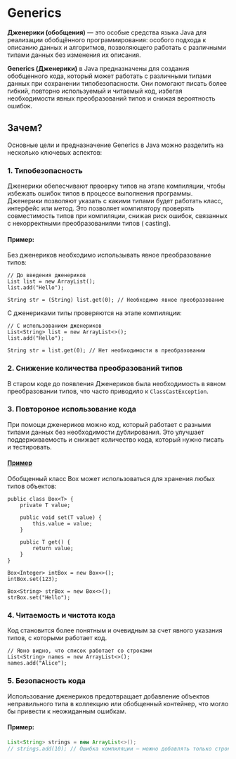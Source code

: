 # Generics

**Дженерики (обобщения)** — это особые средства языка Java для реализации обобщённого программирования: особого подхода
к
описанию данных и алгоритмов, позволяющего работать с различными типами данных без изменения их описания.

**Generics (Дженерики)** в Java предназначены для создания обобщенного кода, который может работать с различными типами
данных при сохранении типобезопасности. Они помогают писать более гибкий, повторно используемый и читаемый код, избегая
необходимости явных преобразований типов и снижая вероятность ошибок.

## Зачем?

Основные цели и предназначение Generics в Java можно разделить на несколько ключевых аспектов:

### 1. Типобезопасность

Дженерики обепесчивают првоерку типов на этапе компиляции, чтобы избежать ошибок типов в процессе выполнения программы.
Дженерики позволяют указать с какими типами будет работать класс, интерфейс или метод. Это позволяет компилятору
проверять совместимость типов при компиляции, снижая риск ошибок, связанных с некорректными преобразованиями типов (
casting).

#### Пример:

Без дженериков необходимо использывать явное преобразование типов:

```
// До введения дженериков
List list = new ArrayList();
list.add("Hello");

String str = (String) list.get(0); // Необходимо явное преобразование
```

С дженериками типы проверяются на этапе компиляции:

```
// С использованием дженериков
List<String> list = new ArrayList<>();
list.add("Hello");

String str = list.get(0); // Нет необходимости в преобразовании
```

### 2. Снижение количества преобразований типов

В старом коде до появления Дженериков была необходимость в явном преобразовании типов, что часто приводило к
```ClassCastException```.

### 3. Повтороное использование кода

При помощи дженериков можно код, который работает с разными типами данных без необходимости дублирования. Это улучшает
поддерживаемость и снижает количество кода, который нужно писать и тестировать.

#### [Пример](BoxMain.java)

Обобщенный класс Box может использоваться для хранения любых типов объектов:

```
public class Box<T> {
    private T value;

    public void set(T value) {
        this.value = value;
    }

    public T get() {
        return value;
    }
}

Box<Integer> intBox = new Box<>();
intBox.set(123);

Box<String> strBox = new Box<>();
strBox.set("Hello");
```

### 4. Читаемость и чистота кода

Код становится более понятным и очевидным за счет явного указания типов, с которыми работает код.

```
// Явно видно, что список работает со строками
List<String> names = new ArrayList<>();
names.add("Alice");
```

### 5. Безопасность кода

Использование дженериков предотвращает добавление объектов неправильного типа в коллекцию или обобщенный контейнер, что
могло бы привести к неожиданным ошибкам.

#### Пример:

```java
List<String> strings = new ArrayList<>();
// strings.add(10); // Ошибка компиляции — можно добавлять только строки
```